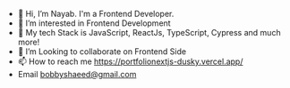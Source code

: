 - 👋 Hi, I’m Nayab. I'm a Frontend Developer.
- 👀 I’m interested in Frontend Development
- 🌱 My tech Stack is JavaScript, ReactJs, TypeScript, Cypress and much more!
- 💞️ I’m Looking to collaborate on Frontend Side
- 📫 How to reach me https://portfolionextjs-dusky.vercel.app/
- Email bobbyshaeed@gmail.com
